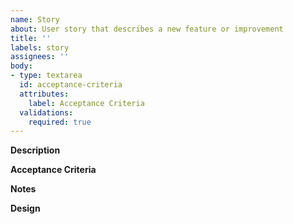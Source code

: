 ```yaml
---
name: Story
about: User story that describes a new feature or improvement
title: ''
labels: story
assignees: ''
body:
- type: textarea
  id: acceptance-criteria
  attributes:
    label: Acceptance Criteria
  validations:
    required: true
---
```


**Description**

**Acceptance Criteria**

**Notes**

**Design**
